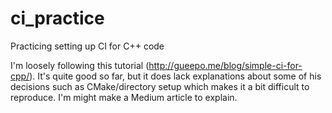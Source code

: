 # ci_practice
Practicing setting up CI for C++ code

I'm loosely following this tutorial (http://gueepo.me/blog/simple-ci-for-cpp/). It's quite good so far, but it does lack explanations about some of his decisions such as CMake/directory setup which makes it a bit difficult to reproduce. I'm might make a Medium article to explain.

